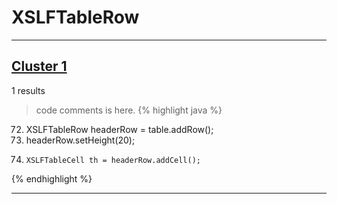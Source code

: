 # XSLFTableRow

***

## [Cluster 1](./1)
1 results
> code comments is here.
{% highlight java %}
72. XSLFTableRow headerRow = table.addRow();
73. headerRow.setHeight(20);
78.     XSLFTableCell th = headerRow.addCell();
{% endhighlight %}

***

